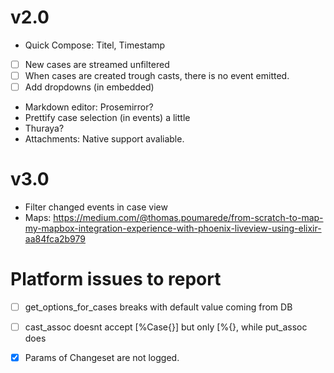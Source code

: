 # v2.0
- Quick Compose: Titel, Timestamp
- [ ] New cases are streamed unfiltered
- [ ] When cases are created trough casts, there is no event emitted.
- [ ] Add dropdowns (in embedded)
* Markdown editor: Prosemirror?
* Prettify case  selection (in events) a little
* Thuraya?
* Attachments: Native support avaliable.

# v3.0
* Filter changed events in case view
* Maps: https://medium.com/@thomas.poumarede/from-scratch-to-map-my-mapbox-integration-experience-with-phoenix-liveview-using-elixir-aa84fca2b979

# Platform issues to report
- [ ] get_options_for_cases breaks with default value coming from DB
- [ ] cast_assoc doesnt accept [%Case{}] but only [%{}, while put_assoc does
- [x] Params of Changeset are not logged.



